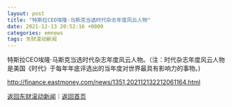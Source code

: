 ```yaml
---
layout: post
title: "特斯拉CEO埃隆·马斯克当选时代杂志年度风云人物"
date: 2021-12-13 20:52:16 +0800
categories: emnews
tags: 东财滚动新闻
---
```


特斯拉CEO埃隆·马斯克当选时代杂志年度风云人物。（注：时代杂志年度风云人物是美国《时代》于每年年底评选出的当年度对世界最具有影响力的事物。)

<http://finance.eastmoney.com/news/1351,202112132212061164.html>

[返回东财滚动新闻](//finews.withounder.com/emnews/)｜[返回首页](//finews.withounder.com/)